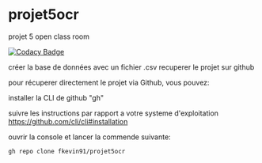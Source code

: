 # projet5ocr
projet 5 open class room

[![Codacy Badge](https://app.codacy.com/project/badge/Grade/367ce5e0e090463bb6ef7a5163636c45)](https://www.codacy.com/gh/fkevin91/projet5ocr/dashboard?utm_source=github.com&amp;utm_medium=referral&amp;utm_content=fkevin91/projet5ocr&amp;utm_campaign=Badge_Grade)

créer la base de données avec un fichier .csv
recuperer le projet sur github

pour récuperer directement le projet via Github, vous pouvez:

installer la CLI de github "gh"

suivre les instructions par rapport a votre systeme d'exploitation
https://github.com/cli/cli#installation


ouvrir la console et lancer la commende suivante:

````
gh repo clone fkevin91/projet5ocr
````
